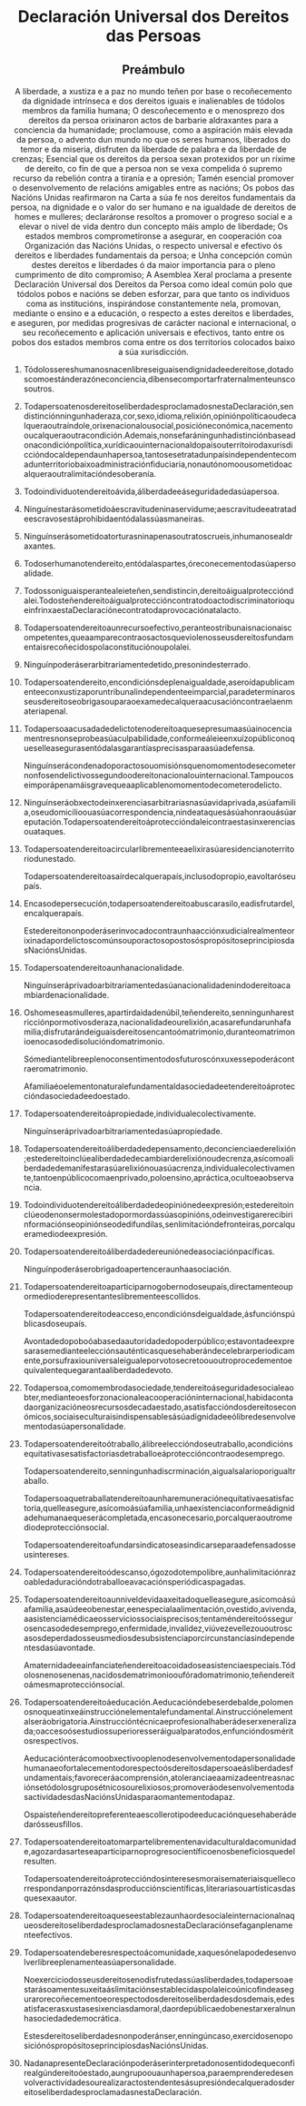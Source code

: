 <h1 align='center'>Declaración Universal dos Dereitos das Persoas</h1>
<h2 align='center'>Preámbulo</h2>
<p align='center'>A liberdade, a xustiza e a paz no mundo teñen por base o recoñecemento da dignidade intrínseca e dos dereitos iguais e inalienables de tódolos membros da familia humana;
O descoñecemento e o menosprezo dos dereitos da persoa orixinaron actos de barbarie aldraxantes para a conciencia da humanidade; proclamouse, como a aspiración máis elevada da persoa, o advento dun mundo no que os seres humanos, liberados do temor e da miseria, disfruten da liberdade de palabra e da liberdade de crenzas;
Esencial que os dereitos da persoa sexan protexidos por un ríxime de dereito, co fin de que a persoa non se vexa compelida ó supremo recurso da rebelión contra a tiranía e a opresión;
Tamén esencial promover o desenvolvemento de relacións amigables entre as nacións;
Os pobos das Nacións Unidas reafirmaron na Carta a súa fe nos dereitos fundamentais da persoa, na dignidade e o valor do ser humano e na igualdade de dereitos de homes e mulleres; declaráronse resoltos a promover o progreso social e a elevar o nivel de vida dentro dun concepto máis amplo de liberdade;
Os estados membros comprometíronse a asegurar, en cooperación coa Organización das Nacións Unidas, o respecto universal e efectivo ós dereitos e liberdades fundamentais da persoa; e
Unha concepción común destes dereitos e liberdades ó da maior importancia para o pleno cumprimento de dito compromiso;
A Asemblea Xeral proclama a presente Declaración Universal dos Dereitos da Persoa como ideal común polo que tódolos pobos e nacións se deben esforzar, para que tanto os individuos coma as institucións, inspirándose constantemente nela, promovan, mediante o ensino e a educación, o respecto a estes dereitos e liberdades, e aseguren, por medidas progresivas de carácter nacional e internacional, o seu recoñecemento e aplicación universais e efectivos, tanto entre os pobos dos estados membros coma entre os dos territorios colocados baixo a súa xurisdicción.</p>
<ol>
  <li>
    <p>Tódolossereshumanosnacenlibreseiguaisendignidadeedereitose,dotadoscomoestánderazóneconciencia,díbensecomportarfraternalmenteunscosoutros.</p>
  </li>
  <li>
    <p>TodapersoatenosdereitoseliberdadesproclamadosnestaDeclaración,sendistinciónningunhaderaza,cor,sexo,idioma,relixión,opiniónpolíticaoudecalqueraoutraíndole,orixenacionalousocial,posicióneconómica,nacementooucalqueraoutracondición.Ademais,nonsefaráningunhadistinciónbaseadonacondiciónpolítica,xurídicaouinternacionaldopaísouterritoirodaxurisdiccióndocaldependaunhapersoa,tantosesetratadunpaísindependentecomadunterritoriobaixoadministraciónfiduciaria,nonautónomoousometidoacalqueraoutralimitacióndesoberanía.</p>
  </li>
  <li>
    <p>Todoindividuotendereitoávida,áliberdadeeáseguridadedasúapersoa.</p>
  </li>
  <li>
    <p>Ninguínestarásometidoáescravitudeninaservidume;aescravitudeeatratadeescravosestáprohibidaentódalassúasmaneiras.</p>
  </li>
  <li>
    <p>Ninguínserásometidoatorturasninapenasoutratoscrueis,inhumanosealdraxantes.</p>
  </li>
  <li>
    <p>Todoserhumanotendereito,entódalaspartes,óreconecementodasúapersoalidade.</p>
  </li>
  <li>
    <p>Todossoniguaisperantealeieteñen,sendistincin,dereitoáigualproteccióndalei.TodosteñendereitoáigualproteccióncontratodoactodiscriminatorioqueinfrinxaestaDeclaraciónecontratodaprovocaciónatalacto.</p>
  </li>
  <li>
    <p>Todapersoatendereitoaunrecursoefectivo,peranteostribunaisnacionaiscompetentes,queaamparecontraosactosqueviolenosseusdereitosfundamentaisrecoñecidospolaconstituciónoupolalei.</p>
  </li>
  <li>
    <p>Ninguínpoderáserarbitrariamentedetido,presonindesterrado.</p>
  </li>
  <li>
    <p>Todapersoatendereito,encondiciónsdeplenaigualdade,aseroídapublicamenteeconxustizaporuntribunalindependenteeimparcial,paradeterminarosseusdereitoseobrigasouparaoexamedecalqueraacusacióncontraelaenmateriapenal.</p>
  </li>
  <li>
    <p>Todapersoaacusadadedelictotenodereitoaquesepresumaasúainocenciamentresnonseprobeasúaculpabilidade,conformeáleieenxuízopúbliconoqueselleasegurasentódalasgarantíasprecisasparaasúadefensa.</p>
    <p>Ninguínserácondenadoporactosouomisiónsquenomomentodesecometernonfosendelictivossegundoodereitonacionalouinternacional.Tampoucoseimporápenamáisgravequeaaplicablenomomentodecometerodelicto.</p>
  </li>
  <li>
    <p>Ninguínseráobxectodeinxerenciasarbitrariasnasúavidaprivada,asúafamilia,oseudomicilioouasúacorrespondencia,nindeataquesásúahonraouásúareputación.Todapersoatendereitoáproteccióndaleicontraestasinxerenciasouataques.</p>
  </li>
  <li>
    <p>Todapersoatendereitoacircularlibrementeeaelixirasúaresidencianoterritoriodunestado.</p>
    <p>Todapersoatendereitoasaírdecalquerapaís,inclusodopropio,eavoltaróseupaís.</p>
  </li>
  <li>
    <p>Encasodepersecución,todapersoatendereitoabuscarasilo,eadisfrutardel,encalquerapaís.</p>
    <p>EstedereitononpoderáserinvocadocontraunhaacciónxudicialrealmenteorixinadapordelictoscomúnsouporactosopostosóspropósitoseprincipiosdasNaciónsUnidas.</p>
  </li>
  <li>
    <p>Todapersoatendereitoaunhanacionalidade.</p>
    <p>Ninguínseráprivadoarbitrariamentedasúanacionalidadenindodereitoacambiardenacionalidade.</p>
  </li>
  <li>
    <p>Oshomeseasmulleres,apartirdaidadenúbil,teñendereito,senningunharestricciónpormotivosderaza,nacionalidadeourelixión,acasarefundarunhafamilia;disfrutarándeiguaisdereitosencantoómatrimonio,duranteomatrimonioenocasodedisolucióndomatrimonio.</p>
    <p>Sómediantelibreeplenoconsentimentodosfuturoscónxuxessepoderácontraeromatrimonio.</p>
    <p>Afamiliaéoelementonaturalefundamentaldasociedadeetendereitoáproteccióndasociedadeedoestado.</p>
  </li>
  <li>
    <p>Todapersoatendereitoápropiedade,individualecolectivamente.</p>
    <p>Ninguínseráprivadoarbitrariamentedasúapropiedade.</p>
  </li>
  <li>
    <p>Todapersoatendereitoáliberdadedepensamento,deconcienciaederelixión;estedereitoinclúealiberdadedecambiarderelixiónoudecrenza,asícomoaliberdadedemanifestarasúarelixiónouasúacrenza,individualecolectivamente,tantoenpúblicocomaenprivado,poloensino,apráctica,ocultoeaobservancia.</p>
  </li>
  <li>
    <p>Todoindividuotendereitoáliberdadedeopiniónedeexpresión;estedereitoinclúeodenonsermolestadopormordassúasopinións,odeinvestigarerecibirinformaciónseopiniónseodedifundilas,senlimitacióndefronteiras,porcalqueramediodeexpresión.</p>
  </li>
  <li>
    <p>Todapersoatendereitoáliberdadedereuniónedeasociaciónpacíficas.</p>
    <p>Ninguínpoderáserobrigadoapertenceraunhaasociación.</p>
  </li>
  <li>
    <p>Todapersoatendereitoaparticiparnogobernodoseupaís,directamenteoupormedioderepresentanteslibrementeescollidos.</p>
    <p>Todapersoatendereitodeacceso,encondiciónsdeigualdade,ásfunciónspúblicasdoseupaís.</p>
    <p>Avontadedopoboóabasedaautoridadedopoderpúblico;estavontadeexpresarasemedianteelecciónsauténticasquesehaberándecelebrarperiodicamente,porsufraxiouniversaleigualeporvotosecretoououtroprocedementoequivalentequegarantaaliberdadedevoto.</p>
  </li>
  <li>
    <p>Todapersoa,comomembrodasociedade,tendereitoáseguridadesocialeaobter,medianteoesforzonacionaleacooperacióninternacional,habidacontadaorganizacióneosrecursosdecadaestado,asatisfaccióndosdereitoseconómicos,sociaiseculturaisindispensablesásúadignidadeeólibredesenvolvementodasúapersonalidade.</p>
  </li>
  <li>
    <p>Todapersoatendereitoótraballo,álibreeleccióndoseutraballo,acondiciónsequitativasesatisfactoriasdetraballoeáproteccióncontraodesemprego.</p>
    <p>Todapersoatendereito,senningunhadiscrminación,aigualsalarioporigualtraballo.</p>
    <p>Todapersoaquetraballatendereitoaunharemuneraciónequitativaesatisfactoria,quelleasegure,asícomoásúafamilia,unhaexistenciaconformeádignidadehumanaequeserácompletada,encasonecesario,porcalqueraoutromediodeprotecciónsocial.</p>
    <p>Todapersoatendereitoafundarsindicatoseasindicarseparaadefensadosseusintereses.</p>
  </li>
  <li>
    <p>Todapersoatendereitoódescanso,ógozodotempolibre,aunhalimitaciónrazoabledaduracióndotraballoeavacaciónsperiódicaspagadas.</p>
  </li>
  <li>
    <p>Todapersoatendereitoaunniveldevidaaxeitadoquelleasegure,asícomoásúafamilia,asaúdeeobenestar,eenespecialaalimentación,ovestido,avivenda,aasistenciamédicaeosserviciossociaisprecisos;tentaméndereitoóssegurosencasodedesemprego,enfermidade,invalidez,viúvezevellezououtroscasosdeperdadosseusmediosdesubsistenciaporcircunstanciasindependentesdasúavontade.</p>
    <p>Amaternidadeeainfanciateñendereitoacoidadoseasistenciaespeciais.Tódolosnenosenenas,nacidosdematrimoniooufóradomatrimonio,teñendereitoámesmaprotecciónsocial.</p>
  </li>
  <li>
    <p>Todapersoatendereitoáeducación.Aeducacióndebeserdebalde,polomenosnoqueatinxeáinstrucciónelementalefundamental.Ainstrucciónelementalseráobrigatoria.Ainstruccióntécnicaeprofesionalhaberádeserxeneralizada;oaccesoósestudiossuperioresseráigualparatodos,enfuncióndosméritosrespectivos.</p>
    <p>Aeducaciónterácomoobxectivooplenodesenvolvementodapersonalidadehumanaeofortalecementodorespectoósdereitosdapersoaeásliberdadesfundamentais;favoreceráacomprensión,atoleranciaeaamizadeentreasnaciónsetódolosgruposétnicosourelixiosos;promoveráodesenvolvementodasactividadesdasNaciónsUnidasparaomantementodapaz.</p>
    <p>Ospaisteñendereitopreferenteaescollerotipodeeducaciónquesehaberádedarósseusfillos.</p>
  </li>
  <li>
    <p>Todapersoatendereitoatomarpartelibrementenavidaculturaldacomunidade,agozardasarteseaparticiparnoprogresocientíficoenosbeneficiosquedelresulten.</p>
    <p>Todapersoatendereitoáproteccióndosinteresesmoraisemateriaisquellecorrespondanporrazónsdasproducciónscientíficas,literariasouartísticasdasquesexaautor.</p>
  </li>
  <li>
    <p>TodapersoatendereitoaqueseestablezaunhaordesocialeinternacionalnaqueosdereitoseliberdadesproclamadosnestaDeclaraciónsefaganplenamenteefectivos.</p>
  </li>
  <li>
    <p>Todapersoatendeberesrespectoácomunidade,xaquesónelapodedesenvolverlibreeplenamenteasúapersonalidade.</p>
    <p>Noexerciciodosseusdereitosenodisfrutedassúasliberdades,todapersoaestarásoamentesuxeitaáslimitaciónsestablecidaspolaleicoúnicofindeasegurarorecoñecementoeorespectodosdereitoseliberdadesdosdemais,edesatisfacerasxustasesixenciasdamoral,daordepúblicaedobenestarxeralnunhasociedadedemocrática.</p>
    <p>Estesdereitoseliberdadesnonpoderánser,enningúncaso,exercidosenoposiciónóspropósitoseprincipiosdasNaciónsUnidas.</p>
  </li>
  <li>
    <p>NadanapresenteDeclaraciónpoderáserinterpretadonosentidodequeconfirealgúndereitoóestado,aungrupoouaunhapersoa,paraemprenderedesenvolveractividadesourealizaractostendentesásupresióndecalqueradosdereitoseliberdadesproclamadasnestaDeclaración.</p>
  </li>
</ol>